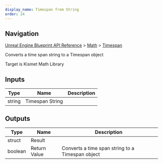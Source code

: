 ```yaml
---
display_name: Timespan from String
order: 24
---
```

## Navigation

[Unreal Engine Blueprint API Reference](https://dev.epicgames.com/documentation/en-us/unreal-engine/BlueprintAPI) > [Math](https://dev.epicgames.com/documentation/en-us/unreal-engine/BlueprintAPI/Math) > [Timespan](https://dev.epicgames.com/documentation/en-us/unreal-engine/BlueprintAPI/Math/Timespan)

Converts a time span string to a Timespan object

Target is Kismet Math Library

## Inputs

| Type | Name | Description |
| --- | --- | --- |
| string | Timespan String |  |

## Outputs

| Type | Name | Description |
| --- | --- | --- |
| struct | Result |  |
| boolean | Return Value | Converts a time span string to a Timespan object |
